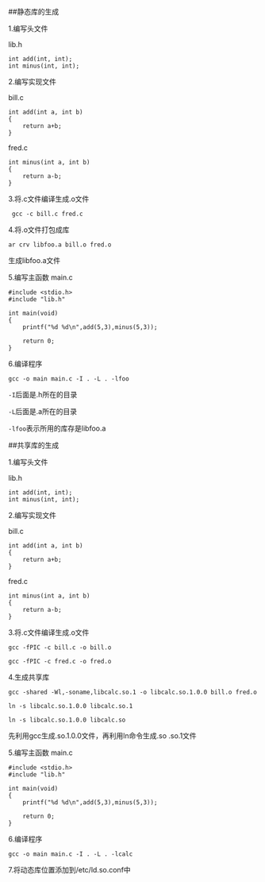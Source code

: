 ##静态库的生成


1.编写头文件

lib.h
```
int add(int, int);
int minus(int, int);
```

2.编写实现文件

bill.c
```
int add(int a, int b)
{
	return a+b;
}
```
fred.c
```
int minus(int a, int b)
{
	return a-b;
}
```

3.将.c文件编译生成.o文件

` gcc -c bill.c fred.c`

4.将.o文件打包成库

`ar crv libfoo.a bill.o fred.o`

生成libfoo.a文件

5.编写主函数
main.c
```
#include <stdio.h>
#include "lib.h"

int main(void)
{
	printf("%d %d\n",add(5,3),minus(5,3));
    
    return 0;
}
```

6.编译程序

`gcc -o main main.c -I . -L . -lfoo`

`-I`后面是.h所在的目录

`-L`后面是.a所在的目录

`-lfoo`表示所用的库存是libfoo.a

##共享库的生成

1.编写头文件

lib.h
```
int add(int, int);
int minus(int, int);
```

2.编写实现文件

bill.c
```
int add(int a, int b)
{
	return a+b;
}
```
fred.c
```
int minus(int a, int b)
{
	return a-b;
}
```

3.将.c文件编译生成.o文件

`gcc -fPIC -c bill.c -o bill.o`

`gcc -fPIC -c fred.c -o fred.o`

4.生成共享库

`gcc -shared -Wl,-soname,libcalc.so.1 -o libcalc.so.1.0.0 bill.o fred.o`

`ln -s libcalc.so.1.0.0 libcalc.so.1`

`ln -s libcalc.so.1.0.0 libcalc.so`

先利用gcc生成.so.1.0.0文件，再利用ln命令生成.so .so.1文件

5.编写主函数
main.c
```
#include <stdio.h>
#include "lib.h"

int main(void)
{
	printf("%d %d\n",add(5,3),minus(5,3));
    
    return 0;
}
```

6.编译程序

`gcc -o main main.c -I . -L . -lcalc`

7.将动态库位置添加到/etc/ld.so.conf中




